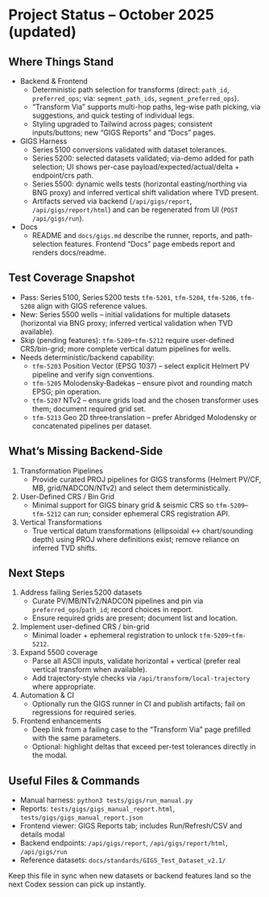 # Project Status – October 2025 (updated)

## Where Things Stand
- Backend & Frontend
  - Deterministic path selection for transforms (direct: `path_id`, `preferred_ops`; via: `segment_path_ids`, `segment_preferred_ops`).
  - “Transform Via” supports multi-hop paths, leg-wise path picking, via suggestions, and quick testing of individual legs.
  - Styling upgraded to Tailwind across pages; consistent inputs/buttons; new “GIGS Reports” and “Docs” pages.
- GIGS Harness
  - Series 5100 conversions validated with dataset tolerances.
  - Series 5200: selected datasets validated; via-demo added for path selection; UI shows per-case payload/expected/actual/delta + endpoint/crs path.
  - Series 5500: dynamic wells tests (horizontal easting/northing via BNG proxy) and inferred vertical shift validation where TVD present.
  - Artifacts served via backend (`/api/gigs/report`, `/api/gigs/report/html`) and can be regenerated from UI (`POST /api/gigs/run`).
- Docs
  - README and `docs/gigs.md` describe the runner, reports, and path-selection features. Frontend “Docs” page embeds report and renders docs/readme.

## Test Coverage Snapshot
- Pass: Series 5100, Series 5200 tests `tfm-5201`, `tfm-5204`, `tfm-5206`, `tfm-5208` align with GIGS reference values.
- New: Series 5500 wells – initial validations for multiple datasets (horizontal via BNG proxy; inferred vertical validation when TVD available).
- Skip (pending features): `tfm-5209`–`tfm-5212` require user-defined CRS/bin-grid; more complete vertical datum pipelines for wells.
- Needs deterministic/backend capability:
  - `tfm-5203` Position Vector (EPSG 1037) – select explicit Helmert PV pipeline and verify sign conventions.
  - `tfm-5205` Molodensky‑Badekas – ensure pivot and rounding match EPSG; pin operation.
  - `tfm-5207` NTv2 – ensure grids load and the chosen transformer uses them; document required grid set.
  - `tfm-5213` Geo 2D three‑translation – prefer Abridged Molodensky or concatenated pipelines per dataset.

## What’s Missing Backend-Side
1. Transformation Pipelines
   - Provide curated PROJ pipelines for GIGS transforms (Helmert PV/CF, MB, grid/NADCON/NTv2) and select them deterministically.
2. User-Defined CRS / Bin Grid
   - Minimal support for GIGS binary grid & seismic CRS so `tfm-5209`–`tfm-5212` can run; consider ephemeral CRS registration API.
3. Vertical Transformations
   - True vertical datum transformations (ellipsoidal ↔ chart/sounding depth) using PROJ where definitions exist; remove reliance on inferred TVD shifts.

## Next Steps
1. Address failing Series 5200 datasets
   - Curate PV/MB/NTv2/NADCON pipelines and pin via `preferred_ops`/`path_id`; record choices in report.
   - Ensure required grids are present; document list and location.
2. Implement user-defined CRS / bin-grid
   - Minimal loader + ephemeral registration to unlock `tfm-5209`–`tfm-5212`.
3. Expand 5500 coverage
   - Parse all ASCII inputs, validate horizontal + vertical (prefer real vertical transform when available).
   - Add trajectory-style checks via `/api/transform/local-trajectory` where appropriate.
4. Automation & CI
   - Optionally run the GIGS runner in CI and publish artifacts; fail on regressions for required series.
5. Frontend enhancements
   - Deep link from a failing case to the “Transform Via” page prefilled with the same parameters.
   - Optional: highlight deltas that exceed per-test tolerances directly in the modal.

## Useful Files & Commands
- Manual harness: `python3 tests/gigs/run_manual.py`
- Reports: `tests/gigs/gigs_manual_report.html`, `tests/gigs/gigs_manual_report.json`
- Frontend viewer: GIGS Reports tab; includes Run/Refresh/CSV and details modal
- Backend endpoints: `/api/gigs/report`, `/api/gigs/report/html`, `/api/gigs/run`
- Reference datasets: `docs/standards/GIGS_Test_Dataset_v2.1/`

Keep this file in sync when new datasets or backend features land so the next Codex session can pick up instantly.

